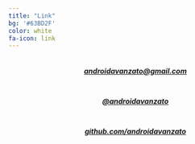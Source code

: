 ```yaml
---
title: "Link"
bg: '#63BD2F'
color: white
fa-icon: link
---
```


<div class="resp small column" style="text-align: center">
	<a href="mailto:androidavanzato@gmail.com" target="_blank">
	<div class="link-section">
	  <span class="fa-stack">
	    <i class="fa fa-envelope-o fa-stack-1x"></i>
	  </span>
	  <h5 class="icon-title" style="font-size: 14px;">androidavanzato@gmail.com</h5>
	</div>
	</a>
</div>
<div class="resp small column" style="text-align: center">
	<a href="https://twitter.com/#!/androidavanzato" target="_blank">
	<div class="link-section">
	  <span class="fa-stack">
	    <i class="fa fa-twitter fa-stack-1x"></i>
	  </span>
	  <h5 class="icon-title" style="font-size: 14px;">@androidavanzato</h5>
	</div>
	</a>
</div>
<div class="resp small column" style="text-align: center">
	<a href="https://github.com/androidavanzato" target="_blank">
	<div class="link-section">
	  <span class="fa-stack">
	    <i class="fa fa-github fa-stack-1x"></i>
	  </span>
	  <h5 class="icon-title" style="font-size: 14px;">github.com/androidavanzato</h5>
	</div>
	</a>
</div>
